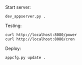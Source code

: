 Start server:

    dev_appserver.py .

Testing:

    curl http://localhost:8080/power
    curl http://localhost:8080/cron

Deploy:

    appcfg.py update .

